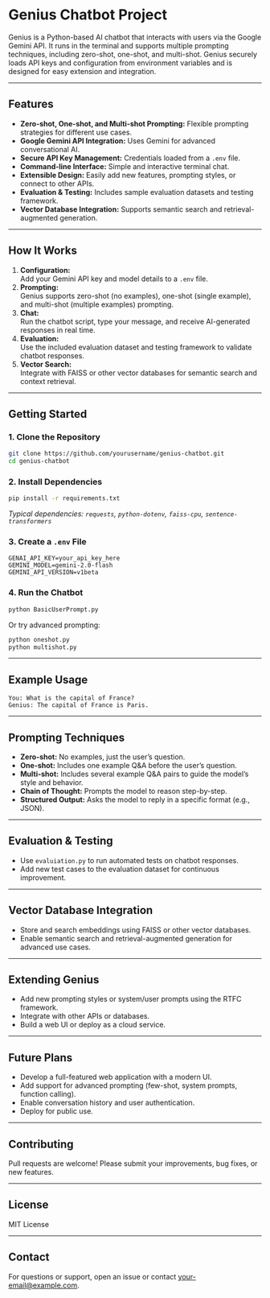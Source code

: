 # Genius Chatbot Project

Genius is a Python-based AI chatbot that interacts with users via the Google Gemini API. It runs in the terminal and supports multiple prompting techniques, including zero-shot, one-shot, and multi-shot. Genius securely loads API keys and configuration from environment variables and is designed for easy extension and integration.

---

## Features

- **Zero-shot, One-shot, and Multi-shot Prompting:** Flexible prompting strategies for different use cases.
- **Google Gemini API Integration:** Uses Gemini for advanced conversational AI.
- **Secure API Key Management:** Credentials loaded from a `.env` file.
- **Command-line Interface:** Simple and interactive terminal chat.
- **Extensible Design:** Easily add new features, prompting styles, or connect to other APIs.
- **Evaluation & Testing:** Includes sample evaluation datasets and testing framework.
- **Vector Database Integration:** Supports semantic search and retrieval-augmented generation.

---

## How It Works

1. **Configuration:**  
   Add your Gemini API key and model details to a `.env` file.
2. **Prompting:**  
   Genius supports zero-shot (no examples), one-shot (single example), and multi-shot (multiple examples) prompting.
3. **Chat:**  
   Run the chatbot script, type your message, and receive AI-generated responses in real time.
4. **Evaluation:**  
   Use the included evaluation dataset and testing framework to validate chatbot responses.
5. **Vector Search:**  
   Integrate with FAISS or other vector databases for semantic search and context retrieval.

---

## Getting Started

### 1. Clone the Repository

```bash
git clone https://github.com/yourusername/genius-chatbot.git
cd genius-chatbot
```

### 2. Install Dependencies

```bash
pip install -r requirements.txt
```
*Typical dependencies: `requests`, `python-dotenv`, `faiss-cpu`, `sentence-transformers`*

### 3. Create a `.env` File

```env
GENAI_API_KEY=your_api_key_here
GEMINI_MODEL=gemini-2.0-flash
GEMINI_API_VERSION=v1beta
```

### 4. Run the Chatbot

```bash
python BasicUserPrompt.py
```
Or try advanced prompting:
```bash
python oneshot.py
python multishot.py
```

---

## Example Usage

```
You: What is the capital of France?
Genius: The capital of France is Paris.
```

---

## Prompting Techniques

- **Zero-shot:** No examples, just the user’s question.
- **One-shot:** Includes one example Q&A before the user’s question.
- **Multi-shot:** Includes several example Q&A pairs to guide the model’s style and behavior.
- **Chain of Thought:** Prompts the model to reason step-by-step.
- **Structured Output:** Asks the model to reply in a specific format (e.g., JSON).

---

## Evaluation & Testing

- Use `evaluiation.py` to run automated tests on chatbot responses.
- Add new test cases to the evaluation dataset for continuous improvement.

---

## Vector Database Integration

- Store and search embeddings using FAISS or other vector databases.
- Enable semantic search and retrieval-augmented generation for advanced use cases.

---

## Extending Genius

- Add new prompting styles or system/user prompts using the RTFC framework.
- Integrate with other APIs or databases.
- Build a web UI or deploy as a cloud service.

---

## Future Plans

- Develop a full-featured web application with a modern UI.
- Add support for advanced prompting (few-shot, system prompts, function calling).
- Enable conversation history and user authentication.
- Deploy for public use.

---

## Contributing

Pull requests are welcome! Please submit your improvements, bug fixes, or new features.

---

## License

MIT License

---

## Contact

For questions or support, open an issue or contact [your-email@example.com](mailto:your-email@example.com).
